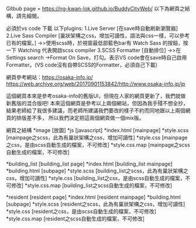 Gitbub page = https://ng-kwan-lok.github.io/BuddyCityWeb/
以下為網頁之結構，請先細閱。

必須於vs code 下載 以下plugins:
1.Live Server [在save時自動刷新瀏覽器]
2.Live Sass Compiler [巢狀架構之css，增加可讀性，語法與css一樣，可以參考已有的檔案。]
  ->>使用scss時，於視窗最低部藍色bar有 Watch Sass 的按鈕，按一下 Watching 代表開啟scss compiler
3.SCSS Formatter [自動排位]
  ->>在Settings search ->Format On Save，打勾。表示VS code會在save時自己啟用Formatter。(VS code沒有自帶SCSS的Formatter，必須自己下載)

網頁參考網站：https://osaka-info.jp/
            https://web.archive.org/web/20170901153842/http://www.osaka-info.jp/jp

這個網頁本來是參考osaka-info的舊版UI，但現在人家的網頁更新了，我們就做新舊版的混合版吧!
本來這個網頁是參考以上兩個網站，但因為我手殘不想全抄，結果老師給了我很多建議，而老師所建議我們要改的樣子不約而同地跟以上兩個網頁的排版差不多，
所以我們決定把這兩個網頁做一個mix版。

網頁之結構
*image [放圖]
*js [javascript]
*index.html [mainpage]
*style.scss [mainpage之scss，此為有巢狀架構之css，增加可讀性]
*style.css [mainpage之css，是由scss自動生成的檔案，不可修改]
*style.css.map [mainpage之scss自動生成的檔案，不可修改]

*building_list [building_list page]
  *index.html [building_list mainpage]
  *building.html [subpage]
  *style.scss [building_list之scss，此為有巢狀架構之css，增加可讀性]
  *style.css [building_list之css，是由scss自動生成的檔案，不可修改]
  *style.css.map [building_list之scss自動生成的檔案，不可修改]

*resident [resident page]
  *index.html [resident mainpage]
  *building.html [subpage]
  *style.scss [resident之scss，此為有巢狀架構之css，增加可讀性]
  *style.css [resident之css，是由scss自動生成的檔案，不可修改]
  *style.css.map [resident之scss自動生成的檔案，不可修改]
